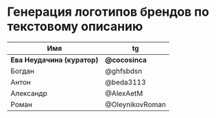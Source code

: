 # Генерация логотипов брендов по текстовому описанию

|          Имя          |      tg       |
|-----------------------|---------------|
|**Ева Неудачина (куратор)**|**@cocosinca**|
|        Богдан         | @ghfsbdsn     |
|        Антон          |@beda3113      |
|      Александр        |@AlexAetM      |
|        Роман          |@OleynikovRoman|
